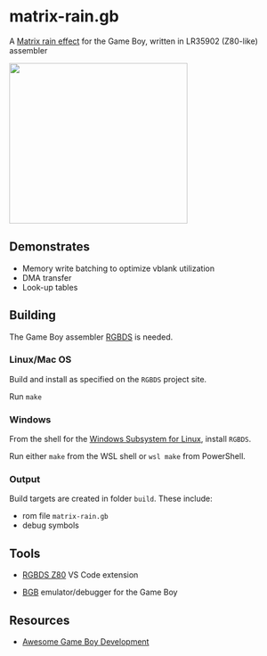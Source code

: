 # matrix-rain.gb

A [Matrix rain effect](https://en.wikipedia.org/wiki/Matrix_digital_rain) for the Game Boy, written in LR35902 (Z80-like) assembler

<img src="https://user-images.githubusercontent.com/1031558/46263385-0de4a800-c4d4-11e8-90dd-e6175615cca6.gif" width="320" height="288">

## Demonstrates

* Memory write batching to optimize vblank utilization
* DMA transfer
* Look-up tables

## Building

The Game Boy assembler [RGBDS](https://github.com/rednex/rgbds/) is needed.

### Linux/Mac OS

Build and install as specified on the `RGBDS` project site.

Run `make`

### Windows

From the shell for the [Windows Subsystem for Linux](https://docs.microsoft.com/en-us/windows/wsl/install-win10), install `RGBDS`.

Run either `make` from the WSL shell or `wsl make` from PowerShell.

### Output

Build targets are created in folder `build`. These include:

* rom file `matrix-rain.gb`
* debug symbols

## Tools

* [RGBDS Z80](https://github.com/DonaldHays/rgbds-vscode) VS Code extension

* [BGB](http://bgb.bircd.org/) emulator/debugger for the Game Boy

## Resources

* [Awesome Game Boy Development](https://github.com/avivace/awesome-gbdev)
